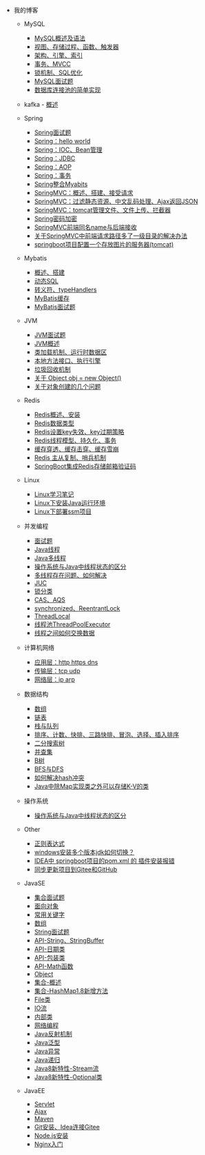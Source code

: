 <!-- _navbar.md -->
* 我的博客
    * MySQL
      - [MySQL概述及语法](MySQL/数据库.md)
      - [视图、存储过程、函数、触发器](MySQL/mysql1.md)
      - [架构、引擎、索引](MySQL/mysql2.md)
      - [事务、MVCC](MySQL/mysql3.md)
      - [锁机制、SQL优化](MySQL/mysql4.md)
      - [MySQL面试题](MySQL/MySQL面试题.md)
      - [数据库连接池的简单实现](MySQL/数据库连接池的简单实现.md)
     * kafka
      - [概述](kafka/kafka入门.md)

    * Spring
      - [Spring面试题](Spring/Spring知识补充.md)
      - [Spring：hello world](Spring/Java框架--spring(一、hello%20world).md)
      - [Spring：IOC、Bean管理](Spring/Java框架--spring(二、IOC，springBean管理,springJDBC).md)
      - [Spring：JDBC](Spring/jdbc.md)
      - [Spring：AOP](Spring/Java框架--spring(三、AOP--面向切面编程).md)
      - [Spring：事务](Spring/Java框架--spring(四、事务管理、事务传播、spring整合mybatis).md)
      - [Spring整合Myabits](Spring/整合mybatis.md)
      - [SpringMVC：概述、搭建、接受请求](Spring/springMVC(1、概述&搭建&接收请求).md)
      - [SpringMVC：过滤静态资源、中文乱码处理、Ajax返回JSON](Spring/springMVC(2、过滤静态资源文件&中文乱码处理&Ajax返回JSON).md)
      - [SpringMVC：tomcat管理文件、文件上传、拦截器](Spring/springMVC(3、tomcat管理文件夹&文件上传&拦截器).md)
      - [Spring密码加密](Spring/spring--密码加密.md)
      - [SpringMVC前端同名name与后端接收](Spring/springMVC中前端同名name与后端接收.md)
      - [关于SpringMVC中前端请求路径多了一级目录的解决办法](Spring/关于SpringMVC中前端请求路径多了一级目录的解决办法.md)
      - [springboot项目配置一个存放图片的服务器(tomcat)](Spring/springboot项目配置一个存放图片的服务器tomcat.md)
    * Mybatis
      - [概述、搭建](Mybatis/概述、搭建.md)
      - [动态SQL](Mybatis/动态SQL.md)
      - [转义符、typeHandlers](Mybatis/转义符、typeHandlers.md)
      - [MyBatis缓存](Mybatis/MyBatis缓存.md)
      - [MyBatis面试题](Mybatis/面试题.md)
    * JVM
      - [JVM面试题](JVM/JVM面试题.md)
      - [JVM概述](JVM/JVM学习笔记%20一：JVM概述.md)
      - [类加载机制、运行时数据区](JVM/JVM学习笔记：二：类加载、运行时数据区.md)
      - [本地方法接口、执行引擎](JVM/JVM学习笔记：三%20本地方法接口、执行引擎.md)
      - [垃圾回收机制](JVM/垃圾回收机制.md)
      - [关于 Object obj = new Object()](JVM/关于%20Object%20obj%20=%20new%20Object().md)
      - [关于对象创建的几个问题](JVM/关于对象创建的几个问题.md)
    * Redis
      - [Redis概述、安装](Redis/Redis概述与安装.md)
      - [Redis数据类型](Redis/数据类型.md)
      - [Redis设置key失效、key过期策略](Redis/key失效、过期策略.md)
      - [Redis线程模型、持久化、事务](Redis/Redis线程模型、Redis持久化、Redis事务.md)
      - [缓存穿透、缓存击穿、缓存雪崩](Redis/Redis：缓存穿透、缓存击穿、缓存雪崩.md)
      - [Redis 主从复制、哨兵机制](Redis/Redis的主从复制、哨兵机制.md)
      - [SpringBoot集成Redis存储邮箱验证码](Redis/SpringBoot集成Redis缓存邮箱验证码.md)
    * Linux
      - [Linux学习笔记](Linux/Linux学习笔记.md)
      - [Linux下安装Java运行环境](Linux/Linux安装Java环境.md)
      - [Linux下部署ssm项目](Linux/Linux部署SSM项目.md)
    * 并发编程
      - [面试题](Current/面试题.md)
      - [Java线程](Current/Java线程.md)
      - [Java多线程](Current/Java多线程.md)
      - [操作系统与Java中线程状态的区分](Current/操作系统与Java中线程状态的区分.md)
      - [多线程存在问题、如何解决](Current/并发问题.md)
      - [JUC](Current/JUC.md)
      - [锁分类](Current/锁分类.md)
      - [CAS、AQS](Current/cas%20aqs.md)
      - [synchronized、ReentrantLock](Current/sync%20lock.md)
      - [ThreadLocal](Current/ThreadLocal详解.md)
      - [线程池ThreadPoolExecutor](Current/并发编程之线程池ThreadPoolExecutor.md)
      - [线程之间如何交换数据](Current/线程之间如何交换数据？.md)
    * 计算机网络
      - [应用层：http https dns](计算机网络/HTTP_HTTPS_DNS.md)
      - [传输层：tcp udp](计算机网络/传输层tcp%20udp.md)
      - [网络层：ip arp](计算机网络/网络层：IP%20ARP)
    * 数据结构
      - [数组](数据结构/数据结构-数组.md)
      - [链表](数据结构/数据结构--链表.md)
      - [栈与队列](数据结构/栈与队列--Java.md)
      - [排序、计数、快排、三路快排、冒泡、选择、插入排序](数据结构/排序算法_计数排序、快速排序、三路快排、冒泡排序、选择排序、插入排序.md)
      - [二分搜索树](数据结构/二分搜索树.md)
      - [并查集](数据结构/数据结构与算法--并查集.md)
      - [B树](数据结构/B树-多路平衡查找树.md)
      - [BFS与DFS](数据结构/BFS与DFS.md)
      - [如何解决hash冲突](数据结构/如何解决哈希冲突？.md)
      - [Java中除Map实现类之外可以存储K-V的类](数据结构/Java中除Map实现类之外可以存储K-V的类.md)
    * 操作系统
      - [操作系统与Java中线程状态的区分](Current/操作系统与Java中线程状态的区分.md)
    * Other
      - [正则表达式](ohter/正则表达式.md)
      - [windows安装多个版本jdk如何切换？](ohter/windows安装多个版本jdk如何切换？.md)
      - [IDEA中 springboot项目的pom.xml 的 插件安装报错](ohter/IDEA中%20springboot项目的pom.xml%20的%20插件安装报错.md)
      - [同步更新项目到Gitee和GitHub](ohter/同步更新项目到Gitee和GitHub.md)
    * JavaSE
      - [集合面试题](JavaSE/集合面试题.md)
      - [面向对象](JavaSE/JavaSE复习一：认识Java、面向对象.md)
      - [常用关键字](JavaSE/JavaSE复习二：常用关键字：static、final、this、super、instanceof、volatile、synchronized、default、transient.md)
      - [数组](JavaSE/Array.md)
      - [String面试题](JavaSE/String面试题.md)
      - [API-String、StringBuffer](JavaSE/String.md)
      - [API-日期类](JavaSE/java%20日期类.md)
      - [API-包装类](JavaSE/基本类型包装类.md)
      - [API-Math函数](JavaSE/API-Math.md)
      - [Object](JavaSE/Object.md)
      - [集合-概述](JavaSE/Java-集合.md)
      - [集合-HashMap1.8新增方法](JavaSE/jdk1.8中HashMap新增的方法.md)
      - [File类](JavaSE/File类.md)
      - [IO流](JavaSE/Java-IO流.md)
      - [内部类](JavaSE/java-内部类.md)
      - [网络编程](JavaSE/Java网络编程.md)
      - [Java反射机制](JavaSE/Java的反射机制.md)
      - [Java泛型](JavaSE/Java%20泛型.md)
      - [Java异常](JavaSE/Java--异常.md)
      - [Java递归](JavaSE/Java--递归.md)
      - [Java8新特性-Stream流](JavaSE/Java8新特性---Stream.md)
      - [Java8新特性-Optional类](JavaSE/java8新特性--Optional类.md)
    * JavaEE
      - [Servlet](JavaEE/Servlet.md)
      - [Ajax](JavaEE/Ajax笔记.md)
      - [Maven](JavaEE/Maven概述与搭建.md)
      - [Git安装、Idea连接Gitee](JavaEE/Git安装&&idea配置Gitee.md)
      - [Node.js安装](JavaEE/Node.js安装.md)
      - [Nginx入门](JavaEE/Nginx入门.md)